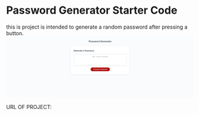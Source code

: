 # Password Generator Starter Code
this is project is intended to generate a random password after pressing a button.
![](/assets/images/capture.png)



URL OF PROJECT:
